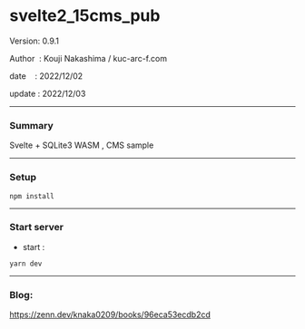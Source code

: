 ﻿# svelte2_15cms_pub

 Version: 0.9.1

 Author  : Kouji Nakashima / kuc-arc-f.com

 date    : 2022/12/02

 update  : 2022/12/03 
 
***
### Summary

Svelte + SQLite3 WASM , CMS sample

***
### Setup

```
npm install
```

***
### Start server
* start :

```
yarn dev
```

***
### Blog:

https://zenn.dev/knaka0209/books/96eca53ecdb2cd

